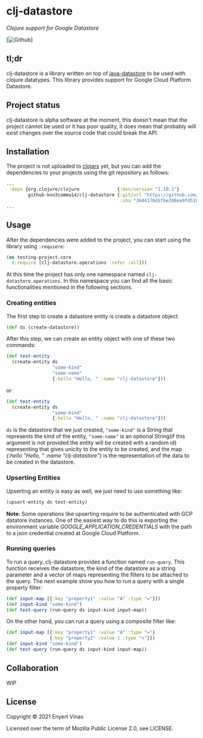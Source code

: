 # clj-datastore

_Clojure support for Google Datastore_

[![Github](https://github.com/kno3comma14/clj-datastore/actions/workflows/clojure.yml/badge.svg?style=svg)]

## tl;dr

clj-datastore is a library written on top of [java-datastore](https://github.com/googleapis/java-datastore)
to be used with clojure datatypes. This library provides support for Google Cloud Platform Datastore.

## Project status

clj-datastore is alpha software at the moment, this doesn't mean that the project cannot be used or it has
poor quality, it does mean that probably will exist changes over the source code that could break the API.

## Installation

The project is not uploaded to [clojars](https://clojars.org/) yet, but you can add the dependencies to
your projects using the git repository as follows:
```clojure
...
 :deps {org.clojure/clojure              {:mvn/version "1.10.1"}
        github-kno3comma14/clj-datastore {:git/url "https://github.com/kno3comma14/clj-datastore.git"
                                          :sha "3684170d5fbe208ea9fd5181b616d9d981a013ca"}}
...                                          
```

## Usage

After the dependencies were added to the project, you can start using the library using ```:requiere```:

```clojure
(ns testing-project.core
  (:require [clj-datastore.operations :refer :all]))
```

At this time the project has only one namespace named ```clj-datastore.operations```. In this namespace
you can find all the basic functionalities mentioned in the following sections.

### Creating entities

The first step to create a datastore entity is create a datastore object:

```clojure
(def ds (create-datastore))
```

After this step, we can create an entity object with one of these two commands:

```clojure
(def test-entity 
  (create-entity ds 
                 "some-kind" 
                 "some-name" 
                 {:hello "Hello, " :name "clj-datastore"}))
```

or

```clojure
(def test-entity 
  (create-entity ds 
                 "some-kind" 
                 {:hello "Hello, " :name "clj-datastore"}))
```

```ds``` is the datastore that we just created, ```"some-kind"``` is a String that represents the kind of the entity,
```"some-name"``` is an optional String(if this argument is not provided the entity will be created with a random id) 
representing that gives unicity to the entity to be created, and the map *{:hello "Hello, " :name "clj-datastore"}* 
is the representation of the data to be created in the datastore.


### Upserting Entities

Upserting an entity is easy as well, we just need to use something like:
```clojure
(upsert-entity ds test-entity)
```

**Note**: Some operations like upserting require to be authenticated with GCP datatore instances. One of the easiest way
to do this is exporting the environment variable *GOOGLE_APPLICATION_CREDENTIALS* with the path to a json credential created
at Google Cloud Platform.

### Running queries

To run a query, clj-datastore provides a function named ```run-query```. This function receives the datastore, the kind of 
the datastore as a string parameter and a vector of maps representing the filters to be attached to the query. The next example 
show you how to run a query with a single property filter:

```clojure
(def input-map [{:key "property1" :value "A" :type "="}])
(def input-kind "some-kind")
(def test-query (run-query ds input-kind input-map))
```

On the other hand, you can run a query using a composite filter like:
```clojure
(def input-map [{:key "property1" :value "A" :type "="}
                {:key "property2" :value 1 :type "<"}])
(def input-kind "some-kind")
(def test-query (run-query ds input-kind input-map))
```

## Collaboration

WIP

## License

Copyright &copy; 2021 Enyert Vinas

Licensed over the term of Mozilla Public License 2.0, see LICENSE.
